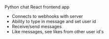 Python chat React frontend app

- Connects to webhooks with server
- Ability to type in message and set user id
- Receive/send messages
- Like messages, see likes from other user id's
